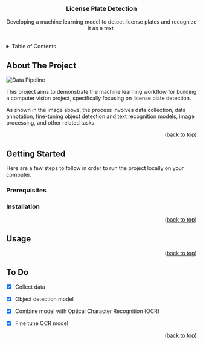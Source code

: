 
<a name="readme-top"></a>

<!-- PROJECT LOGO -->
<br />
<div align="center">
<h3 align="center">License Plate Detection</h3>
  <p align="center">
    Developing a machine learning model to detect license plates and recognize it as a text.
    <br />
    <br />
    <!--<a href="#">View Demo</a>-->
  </p>
</div>


<!-- TABLE OF CONTENTS -->
<details>
  <summary>Table of Contents</summary>
  <ol>
    <li>
      <a href="#about-the-project">About The Project</a>
    </li>
    <li>
      <a href="#getting-started">Getting Started</a>
      <ul>
        <li><a href="#prerequisites">Prerequisites</a></li>
        <li><a href="#installation">Installation</a></li>
      </ul>
    </li>
    <li><a href="#usage">Usage</a></li>
    <li><a href="#To Do">To Do</a></li>
  </ol>
</details>



<!-- ABOUT THE PROJECT -->
## About The Project

![Data Pipeline](img/weather_data_pipeline.png)

This project aims to demonstrate the machine learning workflow for building a computer vision project, specifically focusing on license plate detection.

As shown in the image above, the process involves data collection, data annotation, fine-tuning object detection and text recognition models, image processing, and other related tasks.

<p align="right">(<a href="#readme-top">back to top</a>)</p>



<!--
<!-- GETTING STARTED -->
## Getting Started

Here are a few steps to follow in order to run the project locally on your computer.

### Prerequisites


### Installation


<p align="right">(<a href="#readme-top">back to top</a>)</p>


<!-- USAGE EXAMPLES -->
## Usage

<p align="right">(<a href="#readme-top">back to top</a>)</p>



<!-- To Do -->
## To Do

- [x] Collect data
- [x] Object detection model
- [x] Combine model with Optical Character Recognition (OCR)
- [x] Fine tune OCR model


<p align="right">(<a href="#readme-top">back to top</a>)</p>